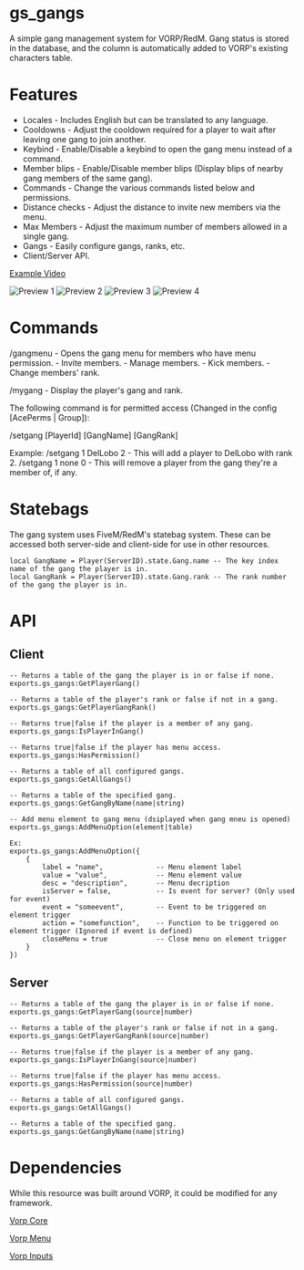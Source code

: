 # gs_gangs

A simple gang management system for VORP/RedM. Gang status is stored in the database, and the column is automatically added to VORP's existing characters table.

# Features

- Locales - Includes English but can be translated to any language.
- Cooldowns - Adjust the cooldown required for a player to wait after leaving one gang to join another.
- Keybind - Enable/Disable a keybind to open the gang menu instead of a command.
- Member blips - Enable/Disable member blips (Display blips of nearby gang members of the same gang).
- Commands - Change the various commands listed below and permissions.
- Distance checks - Adjust the distance to invite new members via the menu.
- Max Members - Adjust the maximum number of members allowed in a single gang.
- Gangs - Easily configure gangs, ranks, etc.
- Client/Server API.

[Example Video](https://youtu.be/UEe1d2MUIU8)

![Preview 1](https://i.gyazo.com/4c719841464957d8b5614891379b120a.png)
![Preview 2](https://i.gyazo.com/90e974b5051257e20f7c88af8368acab.png)
![Preview 3](https://i.gyazo.com/6eab8946aedae5ab0a69441e70bfb418.png)
![Preview 4](https://i.gyazo.com/7501c1acab065728f31eee9cc831ac69.png)

# Commands

/gangmenu - Opens the gang menu for members who have menu permission.
    - Invite members.
    - Manage members.
        - Kick members.
        - Change members' rank.

/mygang - Display the player's gang and rank.

The following command is for permitted access (Changed in the config [AcePerms | Group]):

/setgang [PlayerId] [GangName] [GangRank]

Example:
/setgang 1 DelLobo 2 - This will add a player to DelLobo with rank 2.
/setgang 1 none 0 - This will remove a player from the gang they're a member of, if any.

# Statebags

The gang system uses FiveM/RedM's statebag system. These can be accessed both server-side and client-side for use in other resources.
```
local GangName = Player(ServerID).state.Gang.name -- The key index name of the gang the player is in.
local GangRank = Player(ServerID).state.Gang.rank -- The rank number of the gang the player is in.
```

# API

## Client

```
-- Returns a table of the gang the player is in or false if none.
exports.gs_gangs:GetPlayerGang()

-- Returns a table of the player's rank or false if not in a gang.
exports.gs_gangs:GetPlayerGangRank()

-- Returns true|false if the player is a member of any gang.
exports.gs_gangs:IsPlayerInGang()

-- Returns true|false if the player has menu access.
exports.gs_gangs:HasPermission()

-- Returns a table of all configured gangs.
exports.gs_gangs:GetAllGangs()

-- Returns a table of the specified gang.
exports.gs_gangs:GetGangByName(name|string)

-- Add menu element to gang menu (dsiplayed when gang mneu is opened)
exports.gs_gangs:AddMenuOption(element|table)

Ex:
exports.gs_gangs:AddMenuOption({
    { 
        label = "name",             -- Menu element label
        value = "value",            -- Menu element value
        desc = "description",       -- Menu decription
        isServer = false,           -- Is event for server? (Only used for event)
        event = "someevent",        -- Event to be triggered on element trigger
        action = "somefunction",    -- Function to be triggered on element trigger (Ignored if event is defined)
        closeMenu = true            -- Close menu on element trigger
    }
})
```

## Server

```
-- Returns a table of the gang the player is in or false if none.
exports.gs_gangs:GetPlayerGang(source|number)

-- Returns a table of the player's rank or false if not in a gang.
exports.gs_gangs:GetPlayerGangRank(source|number)

-- Returns true|false if the player is a member of any gang.
exports.gs_gangs:IsPlayerInGang(source|number)

-- Returns true|false if the player has menu access.
exports.gs_gangs:HasPermission(source|number)

-- Returns a table of all configured gangs.
exports.gs_gangs:GetAllGangs()

-- Returns a table of the specified gang.
exports.gs_gangs:GetGangByName(name|string)
```

# Dependencies

While this resource was built around VORP, it could be modified for any framework.

[Vorp Core](https://github.com/VORPCORE/vorp_core-lua)

[Vorp Menu](https://github.com/VORPCORE/vorp_menu)

[Vorp Inputs](https://github.com/VORPCORE/vorp_inputs-lua)
